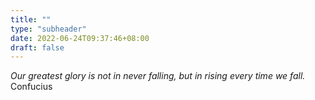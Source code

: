 ```yaml
---
title: ""
type: "subheader"
date: 2022-06-24T09:37:46+08:00
draft: false
---
```


_Our greatest glory is not in never falling, but in rising every time we fall._ \
Confucius

